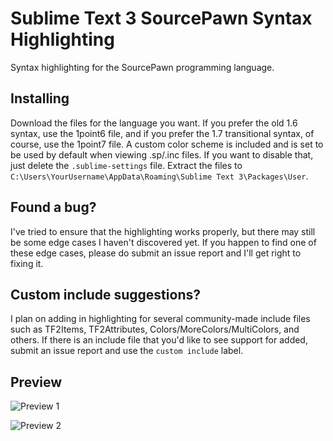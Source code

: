 # Sublime Text 3 SourcePawn Syntax Highlighting

Syntax highlighting for the SourcePawn programming language. 

## Installing

Download the files for the language you want. If you prefer the old 1.6 syntax, use the 1point6 file, and if you prefer the 1.7 transitional syntax, of course, use the 1point7 file. A custom color scheme is included and is set to be used by default when viewing .sp/.inc files. If you want to disable that, just delete the `.sublime-settings` file. Extract the files to `C:\Users\YourUsername\AppData\Roaming\Sublime Text 3\Packages\User`.

## Found a bug?

I've tried to ensure that the highlighting works properly, but there may still be some edge cases I haven't discovered yet. If you happen to find one of these edge cases, please do submit an issue report and I'll get right to fixing it.

## Custom include suggestions?

I plan on adding in highlighting for several community-made include files such as TF2Items, TF2Attributes, Colors/MoreColors/MultiColors, and others. If there is an include file that you'd like to see support for added, submit an issue report and use the `custom include` label.

## Preview

![Preview 1](https://i.imgur.com/ljjLfVL.png)

![Preview 2](https://i.imgur.com/QmJpEPS.png)

